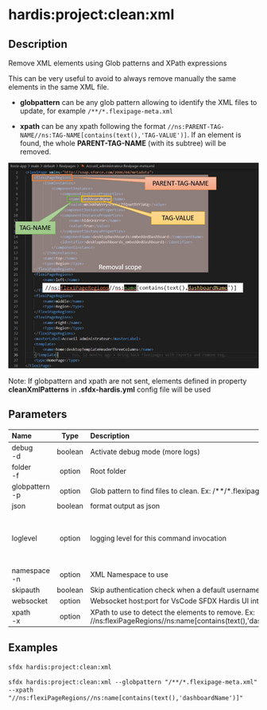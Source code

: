 <!-- This file has been generated with command 'sfdx hardis:doc:plugin:generate'. Please do not update it manually or it may be overwritten -->
# hardis:project:clean:xml

## Description

Remove XML elements using Glob patterns and XPath expressions
  
This can be very useful to avoid to always remove manually the same elements in the same XML file.

- **globpattern** can be any glob pattern allowing to identify the XML files to update, for example `/**/*.flexipage-meta.xml`

- **xpath** can be any xpath following the format `//ns:PARENT-TAG-NAME//ns:TAG-NAME[contains(text(),'TAG-VALUE')]`. If an element is found, the whole **PARENT-TAG-NAME** (with its subtree) will be removed.

![How to build cleaning XPath](https://github.com/hardisgroupcom/sfdx-hardis/raw/main/docs/assets/images/doc-clean-xml.jpg)

Note: If globpattern and xpath are not sent, elements defined in property **cleanXmlPatterns** in **.sfdx-hardis.yml** config file will be used
  
  

## Parameters

| Name               |  Type   | Description                                                                                                         |                  Default                  | Required |                        Options                        |
|:-------------------|:-------:|:--------------------------------------------------------------------------------------------------------------------|:-----------------------------------------:|:--------:|:-----------------------------------------------------:|
| debug<br/>-d       | boolean | Activate debug mode (more logs)                                                                                     |                                           |          |                                                       |
| folder<br/>-f      | option  | Root folder                                                                                                         |                 force-app                 |          |                                                       |
| globpattern<br/>-p | option  | Glob pattern to find files to clean. Ex: /**/*.flexipage-meta.xml                                                   |                                           |          |                                                       |
| json               | boolean | format output as json                                                                                               |                                           |          |                                                       |
| loglevel           | option  | logging level for this command invocation                                                                           |                   warn                    |          | trace<br/>debug<br/>info<br/>warn<br/>error<br/>fatal |
| namespace<br/>-n   | option  | XML Namespace to use                                                                                                | <http://soap.sforce.com/2006/04/metadata> |          |                                                       |
| skipauth           | boolean | Skip authentication check when a default username is required                                                       |                                           |          |                                                       |
| websocket          | option  | Websocket host:port for VsCode SFDX Hardis UI integration                                                           |                                           |          |                                                       |
| xpath<br/>-x       | option  | XPath to use to detect the elements to remove. Ex: //ns:flexiPageRegions//ns:name[contains(text(),'dashboardName')] |                                           |          |                                                       |

## Examples

```shell
sfdx hardis:project:clean:xml
```

```shell
sfdx hardis:project:clean:xml --globpattern "/**/*.flexipage-meta.xml" --xpath "//ns:flexiPageRegions//ns:name[contains(text(),'dashboardName')]"
```


